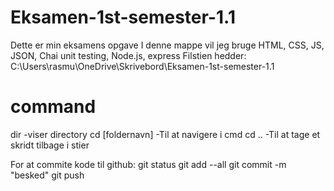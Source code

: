 # Eksamen-1st-semester-1.1
Dette er min eksamens opgave 
I denne mappe vil jeg bruge HTML, CSS, JS, JSON, Chai unit testing, Node.js, express
Filstien hedder: C:\Users\rasmu\OneDrive\Skrivebord\Eksamen-1st-semester-1.1

# command 
dir  -viser directory
cd [foldernavn] -Til at navigere i cmd
cd ..   -Til at tage et skridt tilbage i stier

For at commite kode til github:
git status
git add --all
git commit -m "besked"
git push

